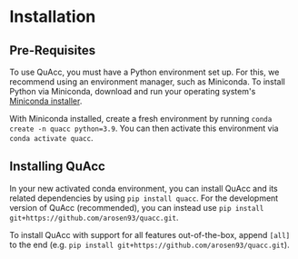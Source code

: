 # Installation

## Pre-Requisites

To use QuAcc, you must have a Python environment set up. For this, we recommend using an environment manager, such as Miniconda. To install Python via Miniconda, download and run your operating system's [Miniconda installer](https://docs.conda.io/en/latest/miniconda.html).

With Miniconda installed, create a fresh environment by running `conda create -n quacc python=3.9`. You can then activate this environment via `conda activate quacc`.

## Installing QuAcc

In your new activated conda environment, you can install QuAcc and its related dependencies by using `pip install quacc`. For the development version of QuAcc (recommended), you can instead use `pip install git+https://github.com/arosen93/quacc.git`.

To install QuAcc with support for all features out-of-the-box, append `[all]` to the end (e.g. `pip install git+https://github.com/arosen93/quacc.git`).
